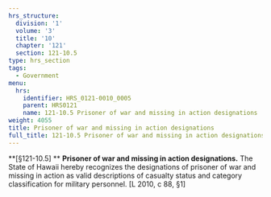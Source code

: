 ```yaml
---
hrs_structure:
  division: '1'
  volume: '3'
  title: '10'
  chapter: '121'
  section: 121-10.5
type: hrs_section
tags:
  - Government
menu:
  hrs:
    identifier: HRS_0121-0010_0005
    parent: HRS0121
    name: 121-10.5 Prisoner of war and missing in action designations
weight: 4055
title: Prisoner of war and missing in action designations
full_title: 121-10.5 Prisoner of war and missing in action designations
---
```

**[§121-10.5] ** **Prisoner of war and missing in action designations.** The State of Hawaii hereby recognizes the designations of prisoner of war and missing in action as valid descriptions of casualty status and category classification for military personnel. [L 2010, c 88, §1]